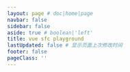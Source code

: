 ```yaml
---
layout: page # doc|home|page
navbar: false
sidebar: false
aside: true # boolean|'left'
title: vue sfc playground
lastUpdated: false # 显示页面上次修改时间
footer: false
pageClass: ''
---
```



<script>
import { defineAsyncComponent } from 'vue'
import ReplLoading from '/components/playground/ReplLoading.vue'

export default {
    components: {
        ExampleRepl: defineAsyncComponent({
            loader: () => import('./components/playground/playground.vue'),
            loadingComponent: ReplLoading
        })
    }
}
</script>
<ExampleRepl />